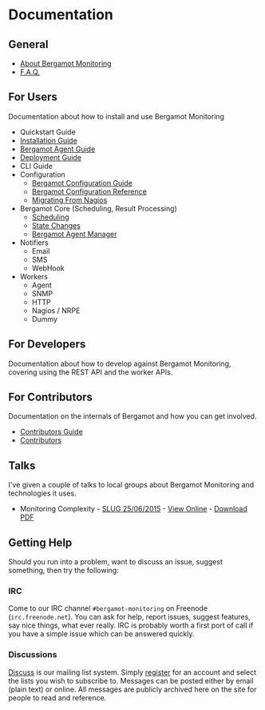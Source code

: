 # Documentation

## General

* [About Bergamot Monitoring](/docs/about)
* [F.A.Q.](/docs/faq)

## For Users

Documentation about how to install and use Bergamot Monitoring

* Quickstart Guide
* [Installation Guide](/docs/user/install/guide)
* [Bergamot Agent Guide](/docs/user/agent/guide)
* [Deployment Guide](/docs/user/deployment/guide)
* CLI Guide
* Configuration
    * [Bergamot Configuration Guide](/docs/user/config/guide)
    * [Bergamot Configuration Reference](/docs/user/config/reference)
    * [Migrating From Nagios](/docs/user/config/convert)
* Bergamot Core (Scheduling, Result Processing)
    * [Scheduling](/docs/user/general/scheduling)
    * [State Changes](/docs/user/general/state_changes)
    * [Bergamot Agent Manager](/docs/user/general/agent_manager)
* Notifiers
    * Email
    * SMS
    * WebHook
* Workers
    * Agent
    * SNMP
    * HTTP
    * Nagios / NRPE
    * Dummy

## For Developers

Documentation about how to develop against Bergamot Monitoring, covering using 
the REST API and the worker APIs.

## For Contributors

Documentation on the internals of Bergamot and how you can get involved.

* [Contributors Guide](/docs/contributors/guide)
* [Contributors](/people)

## Talks

I've given a couple of talks to local groups about Bergamot Monitoring and 
technologies it uses.

* Monitoring Complexity - [SLUG 25/06/2015](https://shropshirelug.wordpress.com/2015/06/22/meeting-25th-june-chris-ellis-talks-monitoring-with-bergamot/) - [View Online](https://docs.google.com/presentation/d/1u1mSojHiBZNMlnyshryMTSDI1x6CrFMUX66T7zVWdLg/pub?start=false&loop=false&delayms=10000&slide=id.ga21379c4a_1_1) - [Download PDF](/talks/Monitoring_Complexity.pdf)

## Getting Help

Should you run into a problem, want to discuss an issue, suggest something, then 
try the following:

### IRC

Come to our IRC channel `#bergamot-monitoring` on Freenode (`irc.freenode.net`). 
You can ask for help, report issues, suggest features, say nice things, what ever 
really.  IRC is probably worth a first port of call if you have a simple issue 
which can be answered quickly.

### Discussions

[Discuss](/discuss/) is our mailing list system.  Simply [register](/discuss/register) 
for an account and select the lists you wish to subscribe to.  Messages can be posted 
either by email (plain text) or online.  All messages are publicly archived here 
on the site for people to read and reference.

